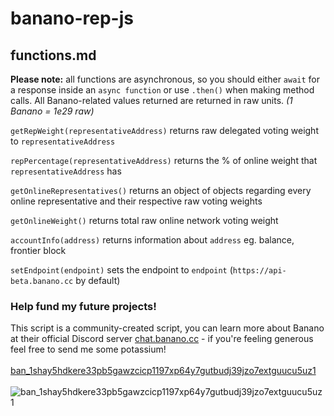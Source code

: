 # banano-rep-js
## functions.md
**Please note:** all functions are asynchronous, so you should either `await` for a response inside an `async function` or use `.then()` when making method calls.
All Banano-related values returned are returned in raw units. *(1 Banano = 1e29 raw)*

`getRepWeight(representativeAddress)` returns raw delegated voting weight to `representativeAddress`

`repPercentage(representativeAddress)` returns the % of online weight that `representativeAddress` has

`getOnlineRepresentatives()` returns an object of objects regarding every online representative and their respective raw voting weights

`getOnlineWeight()` returns total raw online network voting weight

`accountInfo(address)` returns information about `address` eg. balance, frontier block

`setEndpoint(endpoint)` sets the endpoint to `endpoint` (`https://api-beta.banano.cc` by default)

### Help fund my future projects!
This script is a community-created script, you can learn more about Banano at their official Discord server [chat.banano.cc](https://chat.banano.cc) - if you're feeling generous feel free to send me some potassium!
<br /><br />
[ban_1shay5hdkere33pb5gawzcicp1197xp64y7gutbudj39jzo7extguucu5uz1](https://creeper.banano.cc/explorer/account/ban_1shay5hdkere33pb5gawzcicp1197xp64y7gutbudj39jzo7extguucu5uz1/history)
<br /><br />
![ban_1shay5hdkere33pb5gawzcicp1197xp64y7gutbudj39jzo7extguucu5uz1](https://imgur.com/HBksiOM.png)